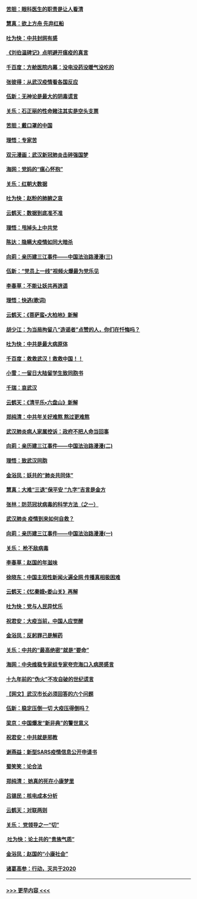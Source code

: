 #### [苦胆：眼科医生的职责是让人看清](../pages/nsc993/n11853840.md?t=02091033) 
#### [慧真：欲上方舟 先弃红船](../pages/nsc993/n11853483.md?t=02091033) 
#### [吐为快：中共封网有感](../pages/nsc993/n11852575.md?t=02091033) 
#### [《刘伯温碑记》点明避开瘟疫的真言](../pages/nsc993/n11852128.md?t=02091033) 
#### [千百度：方舱医院内幕：没电没药没暖气没吃的](../pages/nsc993/n11850211.md?t=02091033) 
#### [张彼得：从武汉疫情看各国反应](../pages/nsc993/n11850102.md?t=02091033) 
#### [伍新：无神论是最大的阴毒谎言](../pages/nsc993/n11846129.md?t=02091033) 
#### [关乐：石正丽的性命赌注其实是空头支票](../pages/nsc993/n11846109.md?t=02091033) 
#### [苦胆：戴口罩的中国](../pages/nsc993/n11845576.md?t=02091033) 
#### [理悟：专家苦](../pages/nsc993/n11845564.md?t=02091033) 
#### [双元漫画：武汉新冠肺炎击碎强国梦](../pages/nsc993/n11843320.md?t=02091033) 
#### [海网：党妈的“瘟心怀抱”](../pages/nsc993/n11840740.md?t=02091033) 
#### [关乐：红朝大数据](../pages/nsc993/n11840675.md?t=02091033) 
#### [吐为快：赵粉的肺腑之哀](../pages/nsc993/n11840618.md?t=02091033) 
#### [云鹤天：数据到底准不准](../pages/nsc993/n11840325.md?t=02091033) 
#### [理悟：甩掉头上中共党](../pages/nsc993/n11838826.md?t=02091033) 
#### [陈达：隐瞒大疫情如同大暗杀](../pages/nsc993/n11838771.md?t=02091033) 
#### [向莉：亲历建三江事件——中国法治路漫漫(三)](../pages/nsc993/n11831825.md?t=02091033) 
#### [伍新：“党员上一线”视频火爆最为党乐见](../pages/nsc993/n11838200.md?t=02091033) 
#### [李春草：不能让妖共再逍遥](../pages/nsc993/n11838102.md?t=02091033) 
#### [理悟：快逃(歌词)](../pages/nsc993/n11838083.md?t=02091033) 
#### [云鹤天：《菩萨蛮▪大柏地》新解](../pages/nsc993/n11838059.md?t=02091033) 
#### [胡少江：为当局拘留八“造谣者”点赞的人，你们在忏悔吗？](../pages/nsc993/n11836801.md?t=02091033) 
#### [吐为快：中共是最大病原体](../pages/nsc993/n11836748.md?t=02091033) 
#### [千百度：救救武汉！救救中国！！](../pages/nsc993/n11836145.md?t=02091033) 
#### [小雪：一留日大陆留学生致同胞书](../pages/nsc993/n11834624.md?t=02091033) 
#### [千瑞：哀武汉](../pages/nsc993/n11833647.md?t=02091033) 
#### [云鹤天：《清平乐▪六盘山》新解](../pages/nsc993/n11833611.md?t=02091033) 
#### [郑纯清：中共年关好难熬 熬过更难熬](../pages/nsc993/n11833489.md?t=02091033) 
#### [武汉肺炎病人家属控诉：政府不把人命当回事](../pages/nsc993/n11833205.md?t=02091033) 
#### [向莉：亲历建三江事件——中国法治路漫漫(二)](../pages/nsc993/n11829102.md?t=02091033) 
#### [理悟：致武汉同胞](../pages/nsc993/n11831522.md?t=02091033) 
#### [金浴凤：妖共的“肺炎共同体”](../pages/nsc993/n11829448.md?t=02091033) 
#### [慧真：大难“三退”保平安 “九字”吉言是金方](../pages/nsc993/n11829501.md?t=02091033) 
#### [张林：防范冠状病毒的科学方法（之一）](../pages/nsc993/n11828618.md?t=02091033) 
#### [武汉肺炎 疫情到来如何自救？](../pages/nsc993/n11827632.md?t=02091033) 
#### [向莉：亲历建三江事件——中国法治路漫漫(一)](../pages/nsc993/n11827190.md?t=02091033) 
#### [关乐： 枪不敌病毒](../pages/nsc993/n11826746.md?t=02091033) 
#### [李春草：赵国的年滋味](../pages/nsc993/n11826321.md?t=02091033) 
#### [徐晓东：中国主观性新闻火遍全网 传播真相极困难](../pages/nsc993/n11826508.md?t=02091033) 
#### [云鹤天：《忆秦娥▪娄山关》再解](../pages/nsc993/n11824682.md?t=02091033) 
#### [吐为快：党与人民异忧乐](../pages/nsc993/n11824660.md?t=02091033) 
#### [祝君安：大疫当前，中国人应觉醒](../pages/nsc993/n11821946.md?t=02091033) 
#### [金浴凤：反躬罪己是解药](../pages/nsc993/n11820280.md?t=02091033) 
#### [关乐：中共的“最高绝密”就是“要命”](../pages/nsc993/n11816946.md?t=02091033) 
#### [海网：中央维稳专家组专家夸完海口入病房感言](../pages/nsc993/n11815138.md?t=02091033) 
#### [十九年前的“伪火”不攻自破的世纪谎言](../pages/nsc993/n11813238.md?t=02091033) 
#### [【网文】武汉市长必须回答的六个问题](../pages/nsc993/n11813848.md?t=02091033) 
#### [伍新：稳定压倒一切 大疫压得倒吗？](../pages/nsc993/n11812634.md?t=02091033) 
#### [梁京：中国爆发“新非典”的警世意义](../pages/nsc993/n11812554.md?t=02091033) 
#### [祝君安：中共就是邪教](../pages/nsc993/n11812431.md?t=02091033) 
#### [谢燕益：新型SARS疫情信息公开申请书](../pages/nsc993/n11808840.md?t=02091033) 
#### [蜀笑笑：论合法](../pages/nsc993/n11808064.md?t=02091033) 
#### [郑纯清： 她真的死在小康梦里](../pages/nsc993/n11806623.md?t=02091033) 
#### [吕锡民：核电成本分析](../pages/nsc993/n11806284.md?t=02091033) 
#### [云鹤天：对联两则](../pages/nsc993/n11805957.md?t=02091033) 
#### [关乐： 党领导之一“切”](../pages/nsc993/n11804505.md?t=02091033) 
#### [ 吐为快：论土共的“贵族气质”](../pages/nsc993/n11804490.md?t=02091033) 
#### [金浴凤：赵国的“小康社会”](../pages/nsc993/n11804452.md?t=02091033) 
#### [诸葛高参：行动，灭共于2020](../pages/nsc993/n11804120.md?t=02091033) 

----
#### [ >>> 更早内容 <<< ](../indexes/nsc993-earlier.md)
